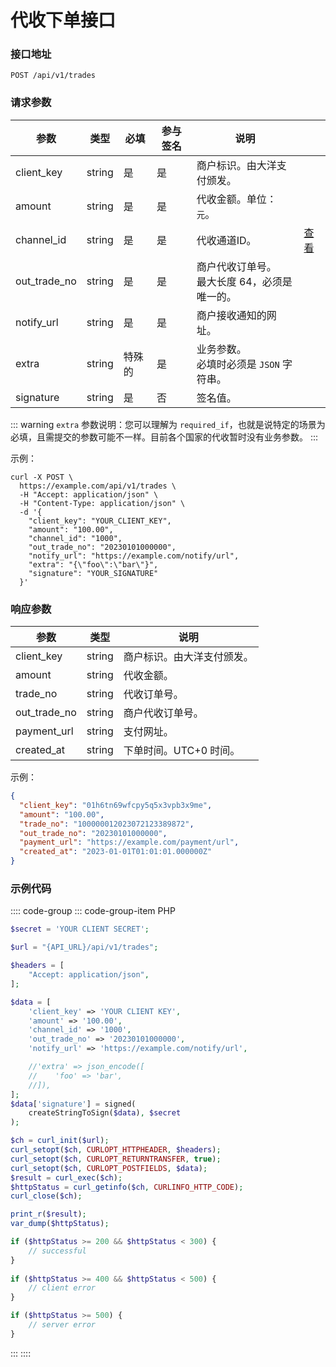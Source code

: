 # 代收下单接口

### 接口地址

`POST /api/v1/trades`

### 请求参数

| 参数           | 类型     | 必填  | 参与签名 | 说明                          |                   |
|--------------|--------|-----|------|-----------------------------|-------------------|
| client_key   | string | 是   | 是    | 商户标识。由大洋支付颁发。               |                   |
| amount       | string | 是   | 是    | 代收金额。单位：`元`。                |                   |
| channel_id   | string | 是   | 是    | 代收通道ID。                     | [查看](channels.md) |
| out_trade_no | string | 是   | 是    | 商户代收订单号。<br>最大长度 64，必须是唯一的。 |                   |
| notify_url   | string | 是   | 是    | 商户接收通知的网址。                  |                   |
| extra        | string | 特殊的 | 是    | 业务参数。<br>必填时必须是 `JSON` 字符串。 |                   |
| signature    | string | 是   | 否    | 签名值。                        |                   |

::: warning
`extra` 参数说明：您可以理解为 `required_if`，也就是说特定的场景为必填，且需提交的参数可能不一样。目前各个国家的代收暂时没有业务参数。
:::

示例：

```shell
curl -X POST \
  https://example.com/api/v1/trades \
  -H "Accept: application/json" \
  -H "Content-Type: application/json" \
  -d '{
    "client_key": "YOUR_CLIENT_KEY",
    "amount": "100.00",
    "channel_id": "1000",
    "out_trade_no": "20230101000000",
    "notify_url": "https://example.com/notify/url",
    "extra": "{\"foo\":\"bar\"}",
    "signature": "YOUR_SIGNATURE"
  }'
```

### 响应参数
| 参数           | 类型     | 说明             | 
|--------------|--------|----------------|
| client_key   | string | 商户标识。由大洋支付颁发。  |
| amount       | string | 代收金额。          |
| trade_no     | string | 代收订单号。         |
| out_trade_no | string | 商户代收订单号。       |
| payment_url  | string | 支付网址。          |
| created_at   | string | 下单时间。UTC+0 时间。 |

示例：

```json
{
  "client_key": "01h6tn69wfcpy5q5x3vpb3x9me",
  "amount": "100.00",
  "trade_no": "100000012023072123389872",
  "out_trade_no": "20230101000000",
  "payment_url": "https://example.com/payment/url",
  "created_at": "2023-01-01T01:01:01.000000Z"
}
```

### 示例代码

:::: code-group
::: code-group-item PHP
```php
$secret = 'YOUR CLIENT SECRET';

$url = "{API_URL}/api/v1/trades";

$headers = [
    "Accept: application/json",
];

$data = [
    'client_key' => 'YOUR CLIENT KEY',
    'amount' => '100.00',
    'channel_id' => '1000',
    'out_trade_no' => '20230101000000',
    'notify_url' => 'https://example.com/notify/url',

    //'extra' => json_encode([
    //    'foo' => 'bar',
    //]),
];
$data['signature'] = signed(
    createStringToSign($data), $secret
);

$ch = curl_init($url);
curl_setopt($ch, CURLOPT_HTTPHEADER, $headers);
curl_setopt($ch, CURLOPT_RETURNTRANSFER, true);
curl_setopt($ch, CURLOPT_POSTFIELDS, $data);
$result = curl_exec($ch);
$httpStatus = curl_getinfo($ch, CURLINFO_HTTP_CODE);
curl_close($ch);

print_r($result);
var_dump($httpStatus);

if ($httpStatus >= 200 && $httpStatus < 300) {
    // successful
}
    
if ($httpStatus >= 400 && $httpStatus < 500) {
    // client error
} 

if ($httpStatus >= 500) {
    // server error
}
```
:::
::::
